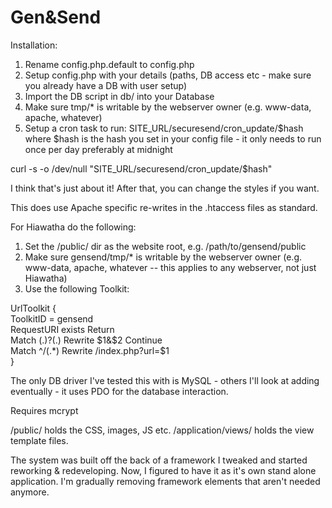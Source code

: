 Gen&Send
==============

Installation:

1. Rename config.php.default to config.php
2. Setup config.php with your details (paths, DB access etc - make sure you already have a DB with user setup)
3. Import the DB script in db/ into your Database
4. Make sure tmp/* is writable by the webserver owner (e.g. www-data, apache, whatever)
5. Setup a cron task to run: SITE_URL/securesend/cron_update/$hash where $hash is the hash you set in your config file - it only needs to run once per day preferably at midnight

curl -s -o /dev/null "SITE_URL/securesend/cron_update/$hash"   

I think that's just about it! After that, you can change the styles if you want.

This does use Apache specific re-writes in the .htaccess files as standard.

For Hiawatha do the following:

1. Set the /public/ dir as the website root, e.g. /path/to/gensend/public
2. Make sure gensend/tmp/* is writable by the webserver owner (e.g. www-data, apache, whatever -- this applies to any webserver, not just Hiawatha)
3. Use the following Toolkit:

UrlToolkit {  
   ToolkitID = gensend  
   RequestURI exists Return  
   Match (.)\?(.) Rewrite $1&$2 Continue  
   Match ^/(.*) Rewrite /index.php?url=$1  
}

The only DB driver I've tested this with is MySQL - others I'll look at adding eventually - it uses PDO for the database interaction.

Requires mcrypt

/public/ holds the CSS, images, JS etc.
/application/views/ holds the view template files.

The system was built off the back of a framework I tweaked and started reworking & redeveloping. Now, I figured to have it as it's own stand alone application. I'm gradually removing framework elements that aren't needed anymore.